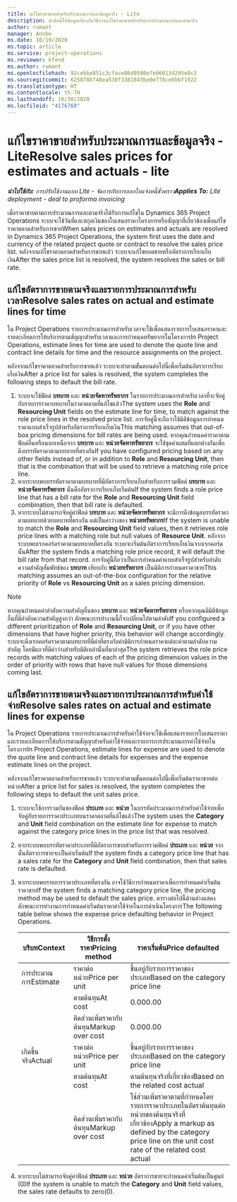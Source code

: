 ```yaml
---
title: แก้ไขราคาขายสำหรับประมาณการและข้อมูลจริง - Lite
description: หัวข้อนี้ให้ข้อมูลเกี่ยวกับวิธีการแก้ไขราคาขายสำหรับการประมาณการและตามจริง
author: rumant
manager: Annbe
ms.date: 10/19/2020
ms.topic: article
ms.service: project-operations
ms.reviewer: kfend
ms.author: rumant
ms.openlocfilehash: 92cebbe851c3cface86d0580e7e060134295e8c2
ms.sourcegitcommit: 625878bf48ea530f3381843be0e778cebbbf1922
ms.translationtype: HT
ms.contentlocale: th-TH
ms.lasthandoff: 10/30/2020
ms.locfileid: "4176769"
---
```

# <a name="resolve-sales-prices-for-estimates-and-actuals---lite"></a><span data-ttu-id="d43f1-103">แก้ไขราคาขายสำหรับประมาณการและข้อมูลจริง - Lite</span><span class="sxs-lookup"><span data-stu-id="d43f1-103">Resolve sales prices for estimates and actuals - lite</span></span>

<span data-ttu-id="d43f1-104">_**นำไปใช้กับ:** การปรับใช้งานแบบ Lite - จัดการกับการออกใบแจ้งหนี้ชั่วคราว_</span><span class="sxs-lookup"><span data-stu-id="d43f1-104">_**Applies To:** Lite deployment - deal to proforma invoicing_</span></span>

<span data-ttu-id="d43f1-105">เมื่อราคาขายตามการประมาณการและตามจริงได้รับการแก้ไขใน Dynamics 365 Project Operations ระบบจะใช้วันที่และสกุลเงินของใบเสนอราคาโครงการหรือสัญญาที่เกี่ยวข้องเพื่อแก้ไขราคาตลาดสำหรับการขาย</span><span class="sxs-lookup"><span data-stu-id="d43f1-105">When sales prices on estimates and actuals are resolved in Dynamics 365 Project Operations, the system first uses the date and currency of the related project quote or contract to resolve the sales price list.</span></span> <span data-ttu-id="d43f1-106">หลังจากแก้ไขราคาตลาดสำหรับการขายแล้ว ระบบจะแก้ไขยอดขายหรืออัตราการเรียกเก็บเงิน</span><span class="sxs-lookup"><span data-stu-id="d43f1-106">After the sales price list is resolved, the system resolves the sales or bill rate.</span></span>

## <a name="resolve-sales-rates-on-actual-and-estimate-lines-for-time"></a><span data-ttu-id="d43f1-107">แก้ไขอัตราการขายตามจริงและรายการประมาณการสำหรับเวลา</span><span class="sxs-lookup"><span data-stu-id="d43f1-107">Resolve sales rates on actual and estimate lines for time</span></span>

<span data-ttu-id="d43f1-108">ใน Project Operations รายการประมาณการสำหรับเวลาจะใช้เพื่อแสดงรายการใบเสนอราคาและรายละเอียดการให้บริการตามสัญญาสำหรับเวลาและการกำหนดทรัพยากรในโครงการ</span><span class="sxs-lookup"><span data-stu-id="d43f1-108">In Project Operations, estimate lines for time are used to denote the quote line and contract line details for time and the resource assignments on the project.</span></span>

<span data-ttu-id="d43f1-109">หลังจากแก้ไขราคาตลาดสำหรับการขายแล้ว ระบบจะทำตามขั้นตอนต่อไปนี้เพื่อเริ่มต้นอัตราการเรียกเก็บเงิน</span><span class="sxs-lookup"><span data-stu-id="d43f1-109">After a price list for sales is resolved, the system completes the following steps to default the bill rate.</span></span>

1. <span data-ttu-id="d43f1-110">ระบบจะใช้ฟิลด์ **บทบาท** และ **หน่วยจัดหาทรัพยากร** ในรายการประมาณการสำหรับเวลาที่จะจับคู่กับรายการราคาบทบาทในราคาตลาดที่แก้ไขแล้ว</span><span class="sxs-lookup"><span data-stu-id="d43f1-110">The system uses the **Role** and **Resourcing Unit** fields on the estimate line for time, to match against the role price lines in the resolved price list.</span></span> <span data-ttu-id="d43f1-111">การจับคู่นี้จะถือว่าใช้มิติข้อมูลการกำหนดราคาแบบสำเร็จรูปสำหรับอัตราการเรียกเก็บเงิน</span><span class="sxs-lookup"><span data-stu-id="d43f1-111">This matching assumes that out-of-box pricing dimensions for bill rates are being used.</span></span> <span data-ttu-id="d43f1-112">หากคุณกำหนดค่าราคาตามฟิลด์อื่นหรือนอกเหนือจาก **บทบาท** และ **หน่วยจัดหาทรัพยากร** จะใช้ชุดค่าผสมที่แตกต่างกันเพื่อดึงบรรทัดราคาตามบทบาทที่ตรงกัน</span><span class="sxs-lookup"><span data-stu-id="d43f1-112">If you have configured pricing based on any other fields instead of, or in addition to **Role** and **Resourcing Unit**, then that is the combination that will be used to retrieve a matching role price line.</span></span>
2. <span data-ttu-id="d43f1-113">หากระบบพบบรรทัดราคาตามบทบาทที่มีอัตราการเรียกเก็บสำหรับการรวมฟิลด์ **บทบาท** และ **หน่วยจัดหาทรัพยากร** นั่นคืออัตราการเรียกเก็บเริ่มต้น</span><span class="sxs-lookup"><span data-stu-id="d43f1-113">If the system finds a role price line that has a bill rate for the **Role** and **Resourcing Unit** field combination, then that bill rate is defaulted.</span></span>
3. <span data-ttu-id="d43f1-114">หากระบบไม่สามารถจับคู่ค่าฟิลด์ **บทบาท** และ **หน่วยจัดหาทรัพยากร** จะมีการดึงข้อมูลบรรทัดราคาตามบทบาทด้วยบทบาทที่ตรงกัน แต่เป็นค่าว่างของ **หน่วยทรัพยากร**</span><span class="sxs-lookup"><span data-stu-id="d43f1-114">If the system is unable to match the **Role** and **Resourcing Unit** field values, then it retrieves role price lines with a matching role but null values of **Resource Unit**.</span></span> <span data-ttu-id="d43f1-115">หลังจากระบบพบเรกคอร์ดราคาตามบทบาทที่ตรงกัน ระบบจะเริ่มต้นอัตราการเรียกเก็บเงินจากเรกคอร์ดนั้น</span><span class="sxs-lookup"><span data-stu-id="d43f1-115">After the system finds a matching role price record, it will default the bill rate from that record.</span></span> <span data-ttu-id="d43f1-116">การจับคู่นี้ถือว่าเป็นการกำหนดค่าแบบสำเร็จรูปสำหรับลำดับความสำคัญสัมพัทธ์ของ **บทบาท** เทียบกับ **หน่วยทรัพยากร** เป็นมิติการกำหนดราคาขาย</span><span class="sxs-lookup"><span data-stu-id="d43f1-116">This matching assumes an out-of-the-box configuration for the relative priority of **Role** vs **Resourcing Unit** as a sales pricing dimension.</span></span>

> [!NOTE]
> <span data-ttu-id="d43f1-117">หากคุณกำหนดค่าลำดับความสำคัญอื่นของ **บทบาท** และ **หน่วยจัดหาทรัพยากร** หรือหากคุณมีมิติข้อมูลอื่นที่มีลำดับความสำคัญสูงกว่า ลักษณะการทำงานนี้ก็จะเปลี่ยนไปตามลำดับ</span><span class="sxs-lookup"><span data-stu-id="d43f1-117">If you configured a different prioritization of **Role** and **Resourcing Unit**, or if you have other dimensions that have higher priority, this behavior will change accordingly.</span></span> <span data-ttu-id="d43f1-118">ระบบจะดึงเรกคอร์ดราคาตามบทบาทที่มีค่าที่ตรงกับค่ามิติการกำหนดราคาแต่ละค่าตามลำดับความสำคัญ โดยมีแถวที่มีค่าว่างสำหรับมิติเหล่านั้นที่มาล่าสุด</span><span class="sxs-lookup"><span data-stu-id="d43f1-118">The system retrieves the role price records with matching values of each of the pricing dimension values in the order of priority with rows that have null values for those dimensions coming last.</span></span>

## <a name="resolve-sales-rates-on-actual-and-estimate-lines-for-expense"></a><span data-ttu-id="d43f1-119">แก้ไขอัตราการขายตามจริงและรายการประมาณการสำหรับค่าใช้จ่าย</span><span class="sxs-lookup"><span data-stu-id="d43f1-119">Resolve sales rates on actual and estimate lines for expense</span></span>

<span data-ttu-id="d43f1-120">ใน Project Operations รายการประมาณการสำหรับค่าใช้จ่ายจะใช้เพื่อแสดงรายการใบเสนอราคาและรายละเอียดการให้บริการตามสัญญาสำหรับค่าใช้จ่ายและรายการการประมาณการค่าใช้จ่ายในโครงการ</span><span class="sxs-lookup"><span data-stu-id="d43f1-120">In Project Operations, estimate lines for expense are used to denote the quote line and contract line details for expenses and the expense estimate lines on the project.</span></span>

<span data-ttu-id="d43f1-121">หลังจากแก้ไขราคาตลาดสำหรับการขายแล้ว ระบบจะทำตามขั้นตอนต่อไปนี้เพื่อเริ่มต้นราคาขายต่อหน่วย</span><span class="sxs-lookup"><span data-stu-id="d43f1-121">After a price list for sales is resolved, the system completes the following steps to default the unit sales price.</span></span>

1. <span data-ttu-id="d43f1-122">ระบบจะใช้การรวมกันของฟิลด์ **ประเภท** และ **หน่วย** ในบรรทัดประมาณการสำหรับค่าใช้จ่ายเพื่อจับคู่กับรายการราคาประเภทบนราคาตลาดที่แก้ไขแล้ว</span><span class="sxs-lookup"><span data-stu-id="d43f1-122">The system uses the **Category** and **Unit** field combination on the estimate line for expense to match against the category price lines in the price list that was resolved.</span></span>
2. <span data-ttu-id="d43f1-123">หากระบบพบบรรทัดราคาประเภทที่มีอัตราการขายสำหรับการรวมฟิลด์ **ประเภท** และ **หน่วย** จากนั้นอัตราการขายจะเป็นค่าเริ่มต้น</span><span class="sxs-lookup"><span data-stu-id="d43f1-123">If the system finds a category price line that has a sales rate for the **Category** and **Unit** field combination, then that sales rate is defaulted.</span></span>
3. <span data-ttu-id="d43f1-124">หากระบบพบรายการราคาประเภทที่ตรงกัน อาจใช้วิธีการกำหนดราคาเพื่อการกำหนดค่าเริ่มต้นราคาขาย</span><span class="sxs-lookup"><span data-stu-id="d43f1-124">If the system finds a matching category price line, the pricing method may be used to default the sales price.</span></span> <span data-ttu-id="d43f1-125">ตารางต่อไปนี้ด้านล่างแสดงลักษณะการทำงานการกำหนดค่าเริ่มต้นราคาค่าใช้จ่ายในการดำเนินโครงการ</span><span class="sxs-lookup"><span data-stu-id="d43f1-125">The following table below shows the expense price defaulting behavior in Project Operations.</span></span>

    | <span data-ttu-id="d43f1-126">บริบท</span><span class="sxs-lookup"><span data-stu-id="d43f1-126">Context</span></span> | <span data-ttu-id="d43f1-127">วิธีการตั้งราคา</span><span class="sxs-lookup"><span data-stu-id="d43f1-127">Pricing method</span></span> | <span data-ttu-id="d43f1-128">ราคาเริ่มต้น</span><span class="sxs-lookup"><span data-stu-id="d43f1-128">Price defaulted</span></span> |
    | --- | --- | --- |
    | <span data-ttu-id="d43f1-129">การประมาณการ</span><span class="sxs-lookup"><span data-stu-id="d43f1-129">Estimate</span></span> | <span data-ttu-id="d43f1-130">ราคาต่อหน่วย</span><span class="sxs-lookup"><span data-stu-id="d43f1-130">Price per unit</span></span> | <span data-ttu-id="d43f1-131">ขึ้นอยู่กับรายการราคาของประเภท</span><span class="sxs-lookup"><span data-stu-id="d43f1-131">Based on the category price line</span></span> |
    | &nbsp; | <span data-ttu-id="d43f1-132">ตามต้นทุน</span><span class="sxs-lookup"><span data-stu-id="d43f1-132">At cost</span></span> | <span data-ttu-id="d43f1-133">0.00</span><span class="sxs-lookup"><span data-stu-id="d43f1-133">0.00</span></span> |
    | &nbsp; | <span data-ttu-id="d43f1-134">คิดส่วนเพิ่มราคากับต้นทุน</span><span class="sxs-lookup"><span data-stu-id="d43f1-134">Markup over cost</span></span> | <span data-ttu-id="d43f1-135">0.00</span><span class="sxs-lookup"><span data-stu-id="d43f1-135">0.00</span></span> |
    | <span data-ttu-id="d43f1-136">เกิดขึ้นจริง</span><span class="sxs-lookup"><span data-stu-id="d43f1-136">Actual</span></span> | <span data-ttu-id="d43f1-137">ราคาต่อหน่วย</span><span class="sxs-lookup"><span data-stu-id="d43f1-137">Price per unit</span></span> | <span data-ttu-id="d43f1-138">ขึ้นอยู่กับรายการราคาของประเภท</span><span class="sxs-lookup"><span data-stu-id="d43f1-138">Based on the category price line</span></span> |
    | &nbsp; | <span data-ttu-id="d43f1-139">ตามต้นทุน</span><span class="sxs-lookup"><span data-stu-id="d43f1-139">At cost</span></span> | <span data-ttu-id="d43f1-140">ตามต้นทุนจริงที่เกี่ยวข้อง</span><span class="sxs-lookup"><span data-stu-id="d43f1-140">Based on the related cost actual</span></span> |
    | &nbsp; | <span data-ttu-id="d43f1-141">คิดส่วนเพิ่มราคากับต้นทุน</span><span class="sxs-lookup"><span data-stu-id="d43f1-141">Markup over cost</span></span> | <span data-ttu-id="d43f1-142">ใช้ส่วนเพิ่มราคาตามที่กำหนดโดยรายการราคาประเภทในอัตราต้นทุนต่อหน่วยของต้นทุนจริงที่เกี่ยวข้อง</span><span class="sxs-lookup"><span data-stu-id="d43f1-142">Apply a markup as defined by the category price line on the unit cost rate of the related cost actual</span></span> |

4. <span data-ttu-id="d43f1-143">หากระบบไม่สามารถจับคู่ค่าฟิลด์ **ประเภท** และ **หน่วย** อัตราการขายจะกำหนดค่าเริ่มต้นเป็นศูนย์ (0)</span><span class="sxs-lookup"><span data-stu-id="d43f1-143">If the system is unable to match the **Category** and **Unit** field values, the sales rate defaults to zero(0).</span></span>
